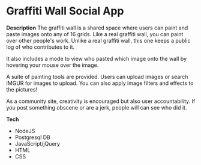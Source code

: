 # **Graffiti Wall Social App**

**Description**
The graffiti wall is a shared space where users can paint and paste images onto any of 16 grids. Like a real graffiti wall, you can paint over other people's work. Unlike a real graffiti wall, this one keeps a public log of who contributes to it. 

It also includes a mode to view who pasted which image onto the wall by hovering your mouse over the image.

A suite of painting tools are provided. 
Users can upload images or search IMGUR for images to upload. You can also apply image filters and effects to the pictures!

As a community site, creativity is encouraged but also user accountability. If you post something obscene or are a jerk, people will can see who did it. 

**Tech**
- NodeJS
- Postgresql DB
- JavaScript/jQuery
- HTML
- CSS
